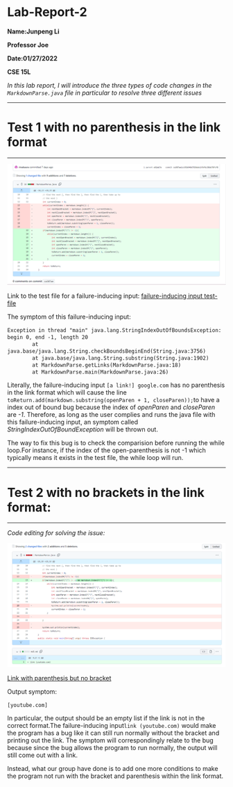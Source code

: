 # Lab-Report-2
**Name:Junpeng Li**
>
**Professor Joe**
>
**Date:01/27/2022**
>
**CSE 15L**
>
*In this lab report, I will introduce the three types of code changes in the `MarkdownParse.java` file in particular to resolve three different issues*
___
# Test 1 with no parenthesis in the link format
___
![image](s1.png)
>
Link to the test file for a failure-inducing input:
[failure-inducing input test-file](https://github.com/rinakaura/markdown-parse/blob/main/new-file.md)
>
The symptom of this failure-inducing input:
```
Exception in thread "main" java.lang.StringIndexOutOfBoundsException: begin 0, end -1, length 20
        at java.base/java.lang.String.checkBoundsBeginEnd(String.java:3756)
        at java.base/java.lang.String.substring(String.java:1902)
        at MarkdownParse.getLinks(MarkdownParse.java:18)
        at MarkdownParse.main(MarkdownParse.java:26) 
```
Literally, the failure-inducing input `[a link!] google.com` has no parenthesis in the link format which will cause the line ` toReturn.add(markdown.substring(openParen + 1, closeParen));`to have a index out of bound bug because the index of *openParen* and *closeParen* are *-1*. Therefore, as long as the user complies and runs the java file with this failure-inducing input, an symptom called *StringIndexOutOfBoundException* will be thrown out.
>
The way to fix this bug is to check the comparision before running the while loop.For instance, if the index of the open-parenthesis is not -1 which typically means it exists in the test file, the while loop will run.
>
___
# Test 2 with no brackets in the link format:
___
*Code editing for solving the issue:*
>
![image](s2.PNG)
>
[Link with parenthesis but no bracket](https://github.com/lhailani/markdown-parse/blob/main/md3.md)
>
Output symptom:
```
[youtube.com]
```
>
In particular, the output should be an empty list if the link is not in the correct format.The failure-inducing input`link (youtube.com)` would make the program has a bug like it can still run normally without the bracket and printing out the link. The symptom will correspondingly relate to the bug because since the bug allows the program to run normally, the output will still come out with a link.
>
Instead, what our group have done is to add one more conditions to make the program not run with the bracket and parenthesis within the link format.







